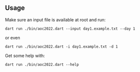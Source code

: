 ## Usage

Make sure an input file is available at root and run:

```console
dart run ./bin/aoc2022.dart --input day1.example.txt --day 1
```

or even

```console
dart run ./bin/aoc2022.dart -i day1.example.txt -d 1
```

Get some help with:

```console
dart run ./bin/aoc2022.dart --help
```
